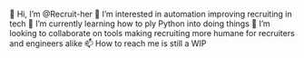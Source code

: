 👋 Hi, I’m @Recruit-her 
  👀 I’m interested in automation improving recruiting in tech
  🌱 I’m currently learning how to ply Python into doing things 
  💞️ I’m looking to collaborate on tools making recruiting more humane for recruiters and engineers alike
  📫 How to reach me is still a WIP

